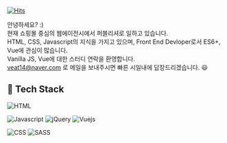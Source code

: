 [![Hits](https://hits.seeyoufarm.com/api/count/incr/badge.svg?url=https%3A%2F%2Fgithub.com%2Fjayj-fe&count_bg=%23969696&title_bg=%23555555&icon=&icon_color=%23E7E7E7&title=hits&edge_flat=false)](https://hits.seeyoufarm.com)

안녕하세요? :)<br>
현재 쇼핑몰 중심의 웹에이전시에서 퍼블리셔로 일하고 있습니다.<br>
HTML, CSS, Javascript의 지식을 가지고 있으며, Front End Devloper로서 ES6+, Vue에 관심이 많습니다.<br>
Vanilla JS, Vue에 대한 스터디 연락을 환영합니다.<br>
veat14@naver.com 로 메일을 보내주시면 빠른 시일내에 답장드리겠습니다. 😃

## 🔨 Tech Stack
![HTML](https://img.shields.io/badge/-HTML-red?logo=HTML5&logoColor=white)

![Javascript](https://img.shields.io/badge/-JavaScript-white?logo=javascript&logoColor=black)
![jQuery](https://img.shields.io/badge/-jQuery-gray?logo=jQuery)
![Vuejs](https://img.shields.io/badge/-vue-brightgreen?logo=Vue.js&logoColor=white)

![CSS](https://img.shields.io/badge/-css-yellow?logo=CSS3&logoColor=white)
![SASS](https://img.shields.io/badge/-sass-informational?logo=Sass&logoColor=white)
